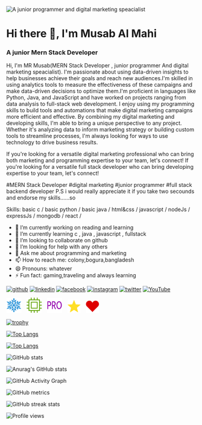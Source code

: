 ![A junior programmer and digital marketing speacialist]([https://media.licdn.com/dms/image/D4D16AQFyqdpDRtubzg/profile-displaybackgroundimage-shrink_350_1400/0/1718221515398?e=1723680000&v=beta&t=_iORFssUq0TgY-zWdo1Hqz-GzCFJOfhpS7l2HKAJeO4](https://scontent.frjh6-1.fna.fbcdn.net/v/t39.30808-6/472615243_1789050331498903_1397554715862746419_n.jpg?_nc_cat=107&ccb=1-7&_nc_sid=cc71e4&_nc_ohc=vmONTxN-zeQQ7kNvgG9WSIK&_nc_oc=AdjUYhyN-AslYh9Vm9fDWGUJrR3Upy7abjgp_n5xrcAX_Ral5OtGLezRB3XFYzZt1zI&_nc_zt=23&_nc_ht=scontent.frjh6-1.fna&_nc_gid=Ahp3zGZF8gJU8J1RU53Y3jo&oh=00_AYDcQw0XuCmFzIpB4brb27rF8Se1TZuepEZlbOIrp-m-iw&oe=67860106))
# Hi there 👋, I'm Musab Al Mahi
### A junior Mern Stack Developer
Hi, I'm MR Musab(MERN Stack Developer , junior programmer And digital marketing speacialist). I'm passionate about using data-driven insights to help businesses achieve their goals and reach new audiences.I'm skilled in using analytics tools to measure the effectiveness of these campaigns and make data-driven decisions to optimize them.I'm proficient in languages like Python, Java, and JavaScript and have worked on projects ranging from data analysis to full-stack web development. I enjoy using my programming skills to build tools and automations that make digital marketing campaigns more efficient and effective.
By combining my digital marketing and developing skills, I'm able to bring a unique perspective to any project. Whether it's analyzing data to inform marketing strategy or building custom tools to streamline processes, I'm always looking for ways to use technology to drive business results.

If you're looking for a versatile digital marketing professional who can bring both marketing and programming expertise to your team, let's connect!
If you're looking for a versatile full stack developer who can bring developing expertise to your team, let's connect!

#MERN Stack Developer #digital marketing #junior programmer #full stack backend developer
P.S i would really appreciate it if you take two secounds and endorse my skills......so


Skills: basic c / basic python / basic java / html&css / javascript / nodeJs / expressJs / mongodb / react /

- 🔭 I’m currently working on reading and learning 
- 🌱 I’m currently learning c , java , javascript , fullstack
- 👯 I’m looking to collaborate on github 
- 🤔 I’m looking for help with any others 
- 💬 Ask me about programming and marketing 
- 📫 How to reach me: colony,bogura,bangladesh 
- 😄 Pronouns: whatever 
- ⚡ Fun fact: gaming,traveling and always learning


[<img src='https://cdn.jsdelivr.net/npm/simple-icons@3.0.1/icons/github.svg' alt='github' height='40'>](https://github.com/musabtheexpensive)  [<img src='https://cdn.jsdelivr.net/npm/simple-icons@3.0.1/icons/linkedin.svg' alt='linkedin' height='40'>](https://www.linkedin.com/in/md-musab-402374266//)  [<img src='https://cdn.jsdelivr.net/npm/simple-icons@3.0.1/icons/facebook.svg' alt='facebook' height='40'>](https://www.facebook.com/mohammad.musab.9026)  [<img src='https://cdn.jsdelivr.net/npm/simple-icons@3.0.1/icons/instagram.svg' alt='instagram' height='40'>](https://www.instagram.com/musab_mahi//)  [<img src='https://cdn.jsdelivr.net/npm/simple-icons@3.0.1/icons/twitter.svg' alt='twitter' height='40'>](https://twitter.com/@MusabMahi)  [<img src='https://cdn.jsdelivr.net/npm/simple-icons@3.0.1/icons/youtube.svg' alt='YouTube' height='40'>](https://www.youtube.com/channel/@m.a.mofficial1396)  

<a href='https://archiveprogram.github.com/'><img src='https://raw.githubusercontent.com/acervenky/animated-github-badges/master/assets/acbadge.gif' width='40' height='40'></a> <a href='https://docs.github.com/en/developers'><img src='https://raw.githubusercontent.com/acervenky/animated-github-badges/master/assets/devbadge.gif' width='40' height='40'></a> <a href='https://github.com/pricing'><img src='https://raw.githubusercontent.com/acervenky/animated-github-badges/master/assets/pro.gif' width='40' height='40'></a> <a href='https://stars.github.com/'><img src='https://raw.githubusercontent.com/acervenky/animated-github-badges/master/assets/starbadge.gif' width='35' height='35'></a> <a href='https://docs.github.com/en/github/supporting-the-open-source-community-with-github-sponsors'><img src='https://raw.githubusercontent.com/acervenky/animated-github-badges/master/assets/sponsorbadge.gif' width='35' height='35'></a> 

[![trophy](https://github-profile-trophy.vercel.app/?username=musabtheexpensive)](https://github.com/ryo-ma/github-profile-trophy)

[![Top Langs](https://github-readme-stats.vercel.app/api/top-langs/?username=anuraghazra&langs_count=8)](https://github.com/anuraghazra/github-readme-stats)

[![Top Langs](https://github-readme-stats.vercel.app/api/top-langs/?username=anuraghazra&layout=compact)](https://github.com/anuraghazra/github-readme-stats)

![GitHub stats](https://github-readme-stats.vercel.app/api?username=musabtheexpensive&show_icons=true&count_private=true)  

![Anurag's GitHub stats](https://github-readme-stats.vercel.app/api?username=anuraghazra&show_icons=true)

![GitHub Activity Graph](https://activity-graph.herokuapp.com/graph?username=musabtheexpensive)  

![GitHub metrics](https://metrics.lecoq.io/musabtheexpensive)  

![GitHub streak stats](https://streak-stats.demolab.com/?user=musabtheexpensive)  

![Profile views](https://gpvc.arturio.dev/musabtheexpensive)  
